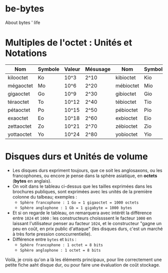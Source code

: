 # be-bytes

About bytes ' life


# Multiples de l'octet :  Unités et Notations 


| Nom        | Symbole       | Valeur |  Mésusage | Nom        | Symbole | Valeur | 
| -----------| --------------| -------| ----------| -----------| --------| -------|
| kilooctet  | Ko            | 10^3   | 2^10      | kibioctet  | Kio     | 2^10   | 
| mégaoctet  | Mo            | 10^6   | 2^20      | mébioctet  | Mio     | 2^20   | 
| gigaoctet  | Go            | 10^9   | 2^30      | gibioctet  | Gio     | 2^30   | 
| téraoctet  | To            | 10^12  | 2^40      | tébioctet  | Tio     | 2^40   | 
| pétaoctet  | Po            | 10^15  | 2^50      | pébioctet  | Pio     | 2^50   | 
| exaoctet   | Eo            | 10^18  | 2^60      | exbioctet  | Eio     | 2^60   | 
| zettaoctet | Zo            | 10^21  | 2^70      | zébioctet  | Zio     | 2^70   | 
| yottaoctet | Yo            | 10^24  | 2^80      | yobioctet  | Yio     | 2^80   |


# Disques durs et Unités de volume

* Les disques durs expriment toujours, que ce soit les anglosaxons, ou les francophones, ou encore je pense dans la sphère asiatique, en **octets** (**bytes** en anglais).
* On voit dans le tableau ci-dessus que les tailles exprimées dans les brochures publiques, sont exprimées avec les unités de la première colonne du talbeau; exemples : 
  * `Sphère francophone : 1 Go = 1 gigaoctet = 1000 octets`
  * `Sphère anglophone : 1 Gb = 1 gigabyte = 1000 bytes`
* Et si on regarde le tableau, on remarquera avec intérêt la différence entre `1024` et `1000` :  les constructeurs choissssent le facteur `1000` en laissant l'utilisateur penser au facteur `1024`, et le constructeur "gagne un peu en coût, en prix public d'attaque" (les disques durs, c'est un marché à très forte pression conccurrentielle).
* Différence entre `bytes` et `bits` : 
  * `Sphère francophone : 1 octet = 8 bits`
  * `Sphère anglophone : 1 octet = 8 bits`

 
Voilà, je crois qu'on a là les éléments principaux, pour lire correctement une petite fiche aaht disque dur, ou pour faire une évaluation de coût stockage.

  
